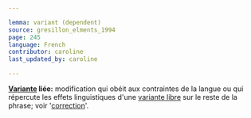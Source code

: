 ```yaml
---

lemma: variant (dependent)
source: gresillon_elments_1994
page: 245
language: French
contributor: caroline
last_updated_by: caroline

---
```


**[Variante](variant.html) liée:** modification qui obéit aux contraintes de la langue ou qui répercute les effets linguistiques d'une [variante libre](variantIndependent.html) sur le reste de la phrase; voir '[correction](correction.html)'.
